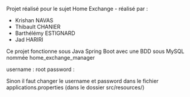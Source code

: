 Projet réalisé pour le sujet Home Exchange - réalisé par :
- Krishan NAVAS
- Thibault CHANIER
- Barthélémy ESTIGNARD
- Jad HARIRI

Ce projet fonctionne sous Java Spring Boot avec une BDD sous MySQL nommée home_exchange_manager

username : root
password :

Sinon il faut changer le username et password dans le fichier applications.properties (dans le dossier src/resources/)
